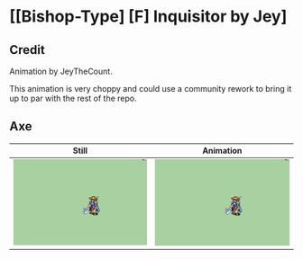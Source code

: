 # [\[Bishop-Type\] \[F\] Inquisitor by Jey]

## Credit

Animation by JeyTheCount.

This animation is very choppy and could use a community rework to bring it up to par with the rest of the repo.
	
## Axe

| Still | Animation |
| :---: | :-------: |
| ![Axe still](./Axe_000.png) | ![Axe animation](./Axe.gif) |
